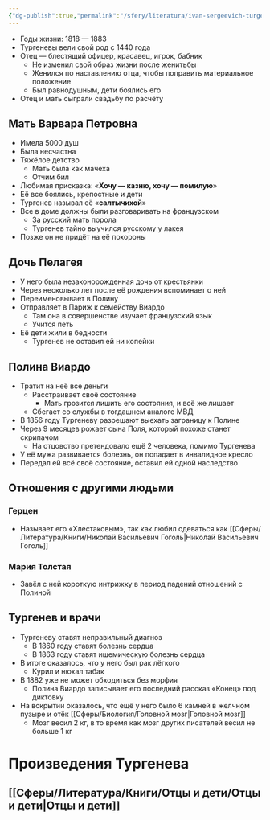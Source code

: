 ```yaml
---
{"dg-publish":true,"permalink":"/sfery/literatura/ivan-sergeevich-turgenev/","tags":["book"]}
---
```


- Годы жизни: 1818 — 1883
- Тургеневы вели свой род с 1440 года
- Отец — блестящий офицер, красавец, игрок, бабник
	- Не изменил свой образ жизни после женитьбы
	- Женился по наставлению отца, чтобы поправить материальное положение 
	- Был равнодушным, дети боялись его
- Отец и мать сыграли свадьбу по расчёту 
## Мать Варвара Петровна
- Имела 5000 душ 
- Была несчастна
- Тяжёлое детство 
	- Мать была как мачеха
	- Отчим бил 
- Любимая присказка: «**Хочу — казню, хочу — помилую**»
- Её все боялись, крепостные и дети 
- Тургенев называл её «**салтычихой**»
- Все в доме должны были разговаривать на французском
	- За русский мать порола
	- Тургенев тайно выучился русскому у лакея 
- Позже он не придёт на её похороны 
## Дочь Пелагея
- У него была незаконорожденная дочь от крестьянки 
- Через несколько лет после её рождения вспоминает о ней
- Переименовывает в Полину 
- Отправляет в Париж к семейству Виардо 
	- Там она в совершенстве изучает французский язык
	- Учится петь 
- Её дети жили в бедности
	- Тургенев не оставил ей ни копейки 
## Полина Виардо 
- Тратит на неё все деньги 
	- Расстраивает своё состояние 
		- Мать грозится лишить его состояния, и всё же лишает
	- Сбегает со службы в тогдашнем аналоге МВД
- В 1856 году Тургеневу разрешают выехать заграницу к Полине 
- Через 9 месяцев рожает сына Поля, который похоже станет скрипачом 
	- На отцовство претендовало ещё 2 человека, помимо Тургенева 
- У её мужа развивается болезнь, он попадает в инвалидное кресло 
- Передал ей всё своё состояние, оставил ей одной наследство 
## Отношения с другими людьми 
### Герцен 
- Называет его «Хлестаковым», так как любил одеваться как [[Сферы/Литература/Книги/Николай Васильевич Гоголь\|Николай Васильевич Гоголь]]
### Мария Толстая 
- Завёл с ней короткую интрижку в период падений отношений с Полиной 
## Тургенев и врачи 
- Тургеневу ставят неправильный диагноз
	- В 1860 году ставят болезнь сердца 
	- В 1863 году ставят ишемическую болезнь сердца 
- В итоге оказалось, что у него был рак лёгкого 
	- Курил и нюхал табак
- В 1882 уже не может обходиться без морфия
	- Полина Виардо записывает его последний рассказ «Конец» под диктовку
- На вскрытии оказалось, что ещё у него было 6 камней в желчном пузыре и отёк [[Сферы/Биология/Головной мозг\|Головной мозг]]
	- Мозг весил 2 кг, в то время как мозг других писателей весил не больше 1 кг
# Произведения Тургенева 
## [[Сферы/Литература/Книги/Отцы и дети/Отцы и дети\|Отцы и дети]]